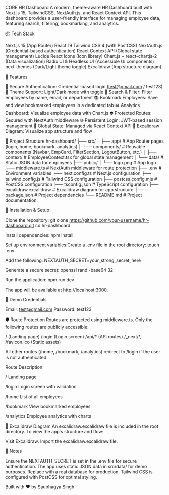 CORE HR Dashboard
A modern, theme-aware HR Dashboard built with Next.js 15, TailwindCSS, NextAuth.js, and React Context API. This dashboard provides a user-friendly interface for managing employee data, featuring search, filtering, bookmarking, and analytics.

📦 Tech Stack

Next.js 15 (App Router)
React 19
Tailwind CSS 4 (with PostCSS)
NextAuth.js (Credential-based authentication)
React Context API (Global state management)
Lucide React Icons (Icon library)
Chart.js + react-chartjs-2 (Data visualization)
Radix UI & Headless UI (Accessible UI components)
next-themes (Dark/Light theme toggle)
Excalidraw (App structure diagram)


🚀 Features

🔐 Secure Authentication: Credential-based login (test@gmail.com / test123)
🌙 Theme Support: Light/Dark mode with toggle
🔎 Search & Filter: Filter employees by name, email, or department
📚 Bookmark Employees: Save and view bookmarked employees in a dedicated tab
📊 Analytics Dashboard: Visualize employee data with Chart.js
⛔ Protected Routes: Secured with NextAuth middleware
🌐 Persistent Login: JWT-based session management
🧠 Global State: Managed via React Context API
🧾 Excalidraw Diagram: Visualize app structure and flow


📁 Project Structure
hr-dashboard/
├── src/
│   ├── app/                    # App Router pages (login, home, bookmark, analytics)
│   ├── components/             # Reusable components (Navbar, EmpCard, FilterSection, LogoutButton, etc.)
│   ├── context/                # EmployeeContext.tsx for global state management
│   └── data/                   # Static JSON data for employees
├── public/
│   └── logo.png                # App logo
├── middleware.ts               # NextAuth middleware for route protection
├── .env                        # Environment variables
├── next.config.ts              # Next.js configuration
├── tailwind.config.js          # Tailwind CSS configuration
├── postcss.config.mjs          # PostCSS configuration
├── tsconfig.json               # TypeScript configuration
├── excalidraw.excalidraw       # Excalidraw diagram for app structure
├── package.json                # Project dependencies
└── README.md                   # Project documentation


🔧 Installation & Setup

Clone the repository:
git clone https://github.com/your-username/hr-dashboard.git
cd hr-dashboard


Install dependencies:
npm install


Set up environment variables:Create a .env file in the root directory:
touch .env

Add the following:
NEXTAUTH_SECRET=your_strong_secret_here

Generate a secure secret:
openssl rand -base64 32


Run the application:
npm run dev

The app will be available at http://localhost:3000.



🧪 Demo Credentials

Email: test@gmail.com
Password: test123


🛡 Route Protection
Routes are protected using middleware.ts. Only the following routes are publicly accessible:

/ (Landing page)
/login (Login screen)
/api/* (API routes)
/_next/*, /favicon.ico (Static assets)

All other routes (/home, /bookmark, /analytics) redirect to /login if the user is not authenticated.



Route
Description



/
Landing page


/login
Login screen with validation


/home
List of all employees


/bookmark
View bookmarked employees


/analytics
Employee analytics with charts



🧩 Excalidraw Diagram
An excalidraw.excalidraw file is included in the root directory. To view the app's structure and flow:

Visit Excalidraw.
Import the excalidraw.excalidraw file.


📝 Notes

Ensure the NEXTAUTH_SECRET is set in the .env file for secure authentication.
The app uses static JSON data in src/data/ for demo purposes. Replace with a real database for production.
Tailwind CSS is configured with PostCSS for optimal styling.


Built with ❤️ by Saubhagya Singh
